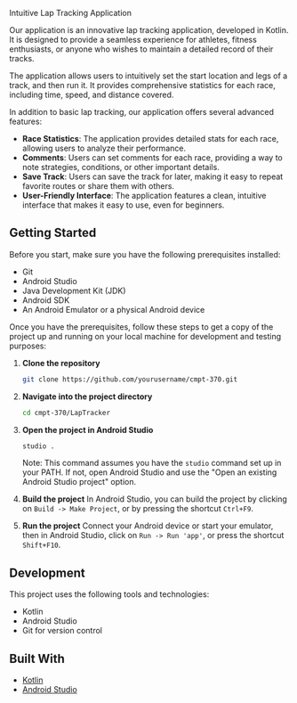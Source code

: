Intuitive Lap Tracking Application

Our application is an innovative lap tracking application, developed in Kotlin. It is designed to provide a seamless experience for athletes, fitness enthusiasts, or anyone who wishes to maintain a detailed record of their tracks.

The application allows users to intuitively set the start location and legs of a track, and then run it. It provides comprehensive statistics for each race, including time, speed, and distance covered.

In addition to basic lap tracking, our application  offers several advanced features:

- **Race Statistics**: The application provides detailed stats for each race, allowing users to analyze their performance.
- **Comments**: Users can set comments for each race, providing a way to note strategies, conditions, or other important details.
- **Save Track**: Users can save the track for later, making it easy to repeat favorite routes or share them with others.
- **User-Friendly Interface**: The application features a clean, intuitive interface that makes it easy to use, even for beginners.

## Getting Started

Before you start, make sure you have the following prerequisites installed:

- Git
- Android Studio
- Java Development Kit (JDK)
- Android SDK
- An Android Emulator or a physical Android device

Once you have the prerequisites, follow these steps to get a copy of the project up and running on your local machine for development and testing purposes:

1. **Clone the repository**
    ```bash
    git clone https://github.com/yourusername/cmpt-370.git
    ```

2. **Navigate into the project directory**
    ```bash
    cd cmpt-370/LapTracker
    ```

3. **Open the project in Android Studio**
    ```bash
    studio .
    ```
    Note: This command assumes you have the `studio` command set up in your PATH. If not, open Android Studio and use the "Open an existing Android Studio project" option.

4. **Build the project**
    In Android Studio, you can build the project by clicking on `Build -> Make Project`, or by pressing the shortcut `Ctrl+F9`.

5. **Run the project**
    Connect your Android device or start your emulator, then in Android Studio, click on `Run -> Run 'app'`, or press the shortcut `Shift+F10`.

## Development

This project uses the following tools and technologies:

- Kotlin
- Android Studio
- Git for version control

## Built With

- [Kotlin](https://kotlinlang.org/)
- [Android Studio](https://developer.android.com/studio)
